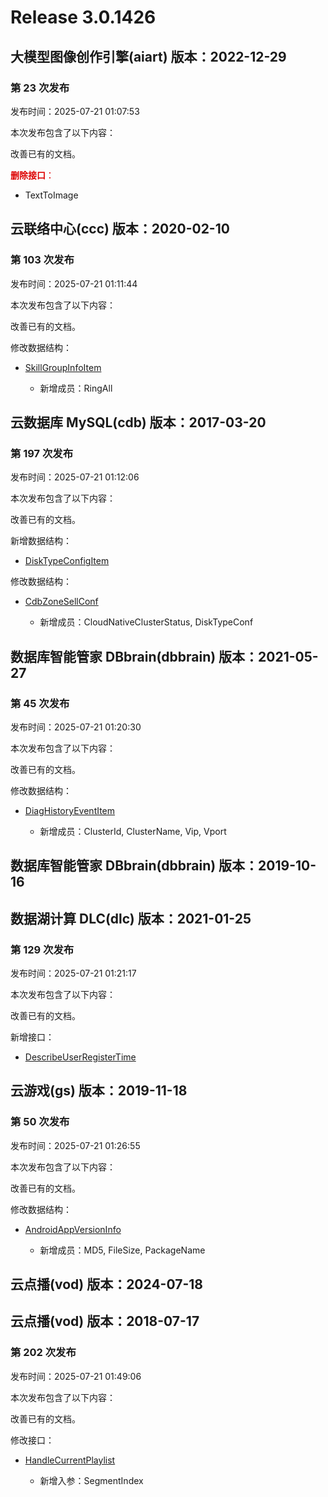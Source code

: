 # Release 3.0.1426

## 大模型图像创作引擎(aiart) 版本：2022-12-29

### 第 23 次发布

发布时间：2025-07-21 01:07:53

本次发布包含了以下内容：

改善已有的文档。

<font color="#dd0000">**删除接口**：</font>

* TextToImage



## 云联络中心(ccc) 版本：2020-02-10

### 第 103 次发布

发布时间：2025-07-21 01:11:44

本次发布包含了以下内容：

改善已有的文档。

修改数据结构：

* [SkillGroupInfoItem](https://cloud.tencent.com/document/api/679/47715#SkillGroupInfoItem)

	* 新增成员：RingAll




## 云数据库 MySQL(cdb) 版本：2017-03-20

### 第 197 次发布

发布时间：2025-07-21 01:12:06

本次发布包含了以下内容：

改善已有的文档。

新增数据结构：

* [DiskTypeConfigItem](https://cloud.tencent.com/document/api/236/15878#DiskTypeConfigItem)

修改数据结构：

* [CdbZoneSellConf](https://cloud.tencent.com/document/api/236/15878#CdbZoneSellConf)

	* 新增成员：CloudNativeClusterStatus, DiskTypeConf




## 数据库智能管家 DBbrain(dbbrain) 版本：2021-05-27

### 第 45 次发布

发布时间：2025-07-21 01:20:30

本次发布包含了以下内容：

改善已有的文档。

修改数据结构：

* [DiagHistoryEventItem](https://cloud.tencent.com/document/api/1130/57812#DiagHistoryEventItem)

	* 新增成员：ClusterId, ClusterName, Vip, Vport




## 数据库智能管家 DBbrain(dbbrain) 版本：2019-10-16



## 数据湖计算 DLC(dlc) 版本：2021-01-25

### 第 129 次发布

发布时间：2025-07-21 01:21:17

本次发布包含了以下内容：

改善已有的文档。

新增接口：

* [DescribeUserRegisterTime](https://cloud.tencent.com/document/api/1342/121548)



## 云游戏(gs) 版本：2019-11-18

### 第 50 次发布

发布时间：2025-07-21 01:26:55

本次发布包含了以下内容：

改善已有的文档。

修改数据结构：

* [AndroidAppVersionInfo](https://cloud.tencent.com/document/api/1162/40743#AndroidAppVersionInfo)

	* 新增成员：MD5, FileSize, PackageName




## 云点播(vod) 版本：2024-07-18



## 云点播(vod) 版本：2018-07-17

### 第 202 次发布

发布时间：2025-07-21 01:49:06

本次发布包含了以下内容：

改善已有的文档。

修改接口：

* [HandleCurrentPlaylist](https://cloud.tencent.com/document/api/266/110077)

	* 新增入参：SegmentIndex




